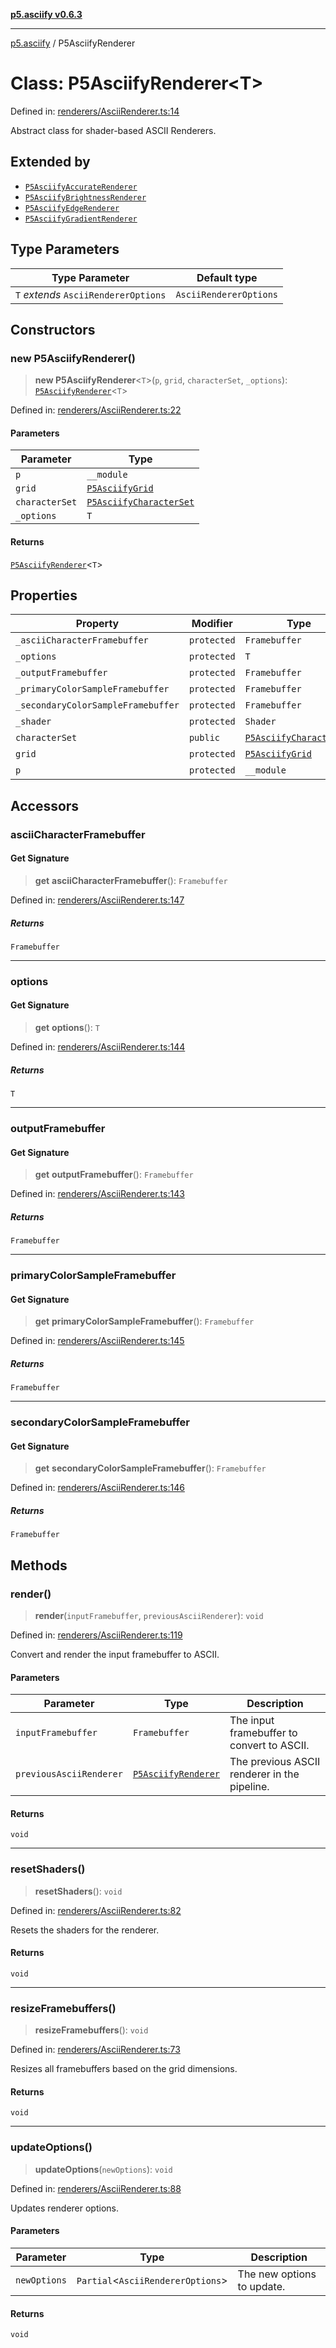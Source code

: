 [**p5.asciify v0.6.3**](../README.md)

***

[p5.asciify](../globals.md) / P5AsciifyRenderer

# Class: P5AsciifyRenderer\<T\>

Defined in: [renderers/AsciiRenderer.ts:14](https://github.com/humanbydefinition/p5-asciify/blob/2eef0f93be0b07a27bd830cf8224669b9f9d1a6b/src/lib/renderers/AsciiRenderer.ts#L14)

Abstract class for shader-based ASCII Renderers.

## Extended by

- [`P5AsciifyAccurateRenderer`](P5AsciifyAccurateRenderer.md)
- [`P5AsciifyBrightnessRenderer`](P5AsciifyBrightnessRenderer.md)
- [`P5AsciifyEdgeRenderer`](P5AsciifyEdgeRenderer.md)
- [`P5AsciifyGradientRenderer`](P5AsciifyGradientRenderer.md)

## Type Parameters

| Type Parameter | Default type |
| ------ | ------ |
| `T` *extends* `AsciiRendererOptions` | `AsciiRendererOptions` |

## Constructors

### new P5AsciifyRenderer()

> **new P5AsciifyRenderer**\<`T`\>(`p`, `grid`, `characterSet`, `_options`): [`P5AsciifyRenderer`](P5AsciifyRenderer.md)\<`T`\>

Defined in: [renderers/AsciiRenderer.ts:22](https://github.com/humanbydefinition/p5-asciify/blob/2eef0f93be0b07a27bd830cf8224669b9f9d1a6b/src/lib/renderers/AsciiRenderer.ts#L22)

#### Parameters

| Parameter | Type |
| ------ | ------ |
| `p` | `__module` |
| `grid` | [`P5AsciifyGrid`](P5AsciifyGrid.md) |
| `characterSet` | [`P5AsciifyCharacterSet`](P5AsciifyCharacterSet.md) |
| `_options` | `T` |

#### Returns

[`P5AsciifyRenderer`](P5AsciifyRenderer.md)\<`T`\>

## Properties

| Property | Modifier | Type | Defined in |
| ------ | ------ | ------ | ------ |
| <a id="_asciicharacterframebuffer"></a> `_asciiCharacterFramebuffer` | `protected` | `Framebuffer` | [renderers/AsciiRenderer.ts:18](https://github.com/humanbydefinition/p5-asciify/blob/2eef0f93be0b07a27bd830cf8224669b9f9d1a6b/src/lib/renderers/AsciiRenderer.ts#L18) |
| <a id="_options-1"></a> `_options` | `protected` | `T` | [renderers/AsciiRenderer.ts:26](https://github.com/humanbydefinition/p5-asciify/blob/2eef0f93be0b07a27bd830cf8224669b9f9d1a6b/src/lib/renderers/AsciiRenderer.ts#L26) |
| <a id="_outputframebuffer"></a> `_outputFramebuffer` | `protected` | `Framebuffer` | [renderers/AsciiRenderer.ts:19](https://github.com/humanbydefinition/p5-asciify/blob/2eef0f93be0b07a27bd830cf8224669b9f9d1a6b/src/lib/renderers/AsciiRenderer.ts#L19) |
| <a id="_primarycolorsampleframebuffer"></a> `_primaryColorSampleFramebuffer` | `protected` | `Framebuffer` | [renderers/AsciiRenderer.ts:16](https://github.com/humanbydefinition/p5-asciify/blob/2eef0f93be0b07a27bd830cf8224669b9f9d1a6b/src/lib/renderers/AsciiRenderer.ts#L16) |
| <a id="_secondarycolorsampleframebuffer"></a> `_secondaryColorSampleFramebuffer` | `protected` | `Framebuffer` | [renderers/AsciiRenderer.ts:17](https://github.com/humanbydefinition/p5-asciify/blob/2eef0f93be0b07a27bd830cf8224669b9f9d1a6b/src/lib/renderers/AsciiRenderer.ts#L17) |
| <a id="_shader"></a> `_shader` | `protected` | `Shader` | [renderers/AsciiRenderer.ts:20](https://github.com/humanbydefinition/p5-asciify/blob/2eef0f93be0b07a27bd830cf8224669b9f9d1a6b/src/lib/renderers/AsciiRenderer.ts#L20) |
| <a id="characterset-1"></a> `characterSet` | `public` | [`P5AsciifyCharacterSet`](P5AsciifyCharacterSet.md) | [renderers/AsciiRenderer.ts:25](https://github.com/humanbydefinition/p5-asciify/blob/2eef0f93be0b07a27bd830cf8224669b9f9d1a6b/src/lib/renderers/AsciiRenderer.ts#L25) |
| <a id="grid-1"></a> `grid` | `protected` | [`P5AsciifyGrid`](P5AsciifyGrid.md) | [renderers/AsciiRenderer.ts:24](https://github.com/humanbydefinition/p5-asciify/blob/2eef0f93be0b07a27bd830cf8224669b9f9d1a6b/src/lib/renderers/AsciiRenderer.ts#L24) |
| <a id="p-1"></a> `p` | `protected` | `__module` | [renderers/AsciiRenderer.ts:23](https://github.com/humanbydefinition/p5-asciify/blob/2eef0f93be0b07a27bd830cf8224669b9f9d1a6b/src/lib/renderers/AsciiRenderer.ts#L23) |

## Accessors

### asciiCharacterFramebuffer

#### Get Signature

> **get** **asciiCharacterFramebuffer**(): `Framebuffer`

Defined in: [renderers/AsciiRenderer.ts:147](https://github.com/humanbydefinition/p5-asciify/blob/2eef0f93be0b07a27bd830cf8224669b9f9d1a6b/src/lib/renderers/AsciiRenderer.ts#L147)

##### Returns

`Framebuffer`

***

### options

#### Get Signature

> **get** **options**(): `T`

Defined in: [renderers/AsciiRenderer.ts:144](https://github.com/humanbydefinition/p5-asciify/blob/2eef0f93be0b07a27bd830cf8224669b9f9d1a6b/src/lib/renderers/AsciiRenderer.ts#L144)

##### Returns

`T`

***

### outputFramebuffer

#### Get Signature

> **get** **outputFramebuffer**(): `Framebuffer`

Defined in: [renderers/AsciiRenderer.ts:143](https://github.com/humanbydefinition/p5-asciify/blob/2eef0f93be0b07a27bd830cf8224669b9f9d1a6b/src/lib/renderers/AsciiRenderer.ts#L143)

##### Returns

`Framebuffer`

***

### primaryColorSampleFramebuffer

#### Get Signature

> **get** **primaryColorSampleFramebuffer**(): `Framebuffer`

Defined in: [renderers/AsciiRenderer.ts:145](https://github.com/humanbydefinition/p5-asciify/blob/2eef0f93be0b07a27bd830cf8224669b9f9d1a6b/src/lib/renderers/AsciiRenderer.ts#L145)

##### Returns

`Framebuffer`

***

### secondaryColorSampleFramebuffer

#### Get Signature

> **get** **secondaryColorSampleFramebuffer**(): `Framebuffer`

Defined in: [renderers/AsciiRenderer.ts:146](https://github.com/humanbydefinition/p5-asciify/blob/2eef0f93be0b07a27bd830cf8224669b9f9d1a6b/src/lib/renderers/AsciiRenderer.ts#L146)

##### Returns

`Framebuffer`

## Methods

### render()

> **render**(`inputFramebuffer`, `previousAsciiRenderer`): `void`

Defined in: [renderers/AsciiRenderer.ts:119](https://github.com/humanbydefinition/p5-asciify/blob/2eef0f93be0b07a27bd830cf8224669b9f9d1a6b/src/lib/renderers/AsciiRenderer.ts#L119)

Convert and render the input framebuffer to ASCII.

#### Parameters

| Parameter | Type | Description |
| ------ | ------ | ------ |
| `inputFramebuffer` | `Framebuffer` | The input framebuffer to convert to ASCII. |
| `previousAsciiRenderer` | [`P5AsciifyRenderer`](P5AsciifyRenderer.md) | The previous ASCII renderer in the pipeline. |

#### Returns

`void`

***

### resetShaders()

> **resetShaders**(): `void`

Defined in: [renderers/AsciiRenderer.ts:82](https://github.com/humanbydefinition/p5-asciify/blob/2eef0f93be0b07a27bd830cf8224669b9f9d1a6b/src/lib/renderers/AsciiRenderer.ts#L82)

Resets the shaders for the renderer.

#### Returns

`void`

***

### resizeFramebuffers()

> **resizeFramebuffers**(): `void`

Defined in: [renderers/AsciiRenderer.ts:73](https://github.com/humanbydefinition/p5-asciify/blob/2eef0f93be0b07a27bd830cf8224669b9f9d1a6b/src/lib/renderers/AsciiRenderer.ts#L73)

Resizes all framebuffers based on the grid dimensions.

#### Returns

`void`

***

### updateOptions()

> **updateOptions**(`newOptions`): `void`

Defined in: [renderers/AsciiRenderer.ts:88](https://github.com/humanbydefinition/p5-asciify/blob/2eef0f93be0b07a27bd830cf8224669b9f9d1a6b/src/lib/renderers/AsciiRenderer.ts#L88)

Updates renderer options.

#### Parameters

| Parameter | Type | Description |
| ------ | ------ | ------ |
| `newOptions` | `Partial`\<`AsciiRendererOptions`\> | The new options to update. |

#### Returns

`void`
